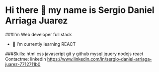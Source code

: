 # Hi there 👋 my name is Sergio Daniel Arriaga Juarez
###I'm Web developer full stack
- 🌱 I’m currently learning REACT

###Skills:
html
css
javascript
git y github
mysql
jquery
nodejs
react
Contactme: linkedin https://www.linkedin.com/in/sergio-daniel-arriaga-juarez-7712711b0
